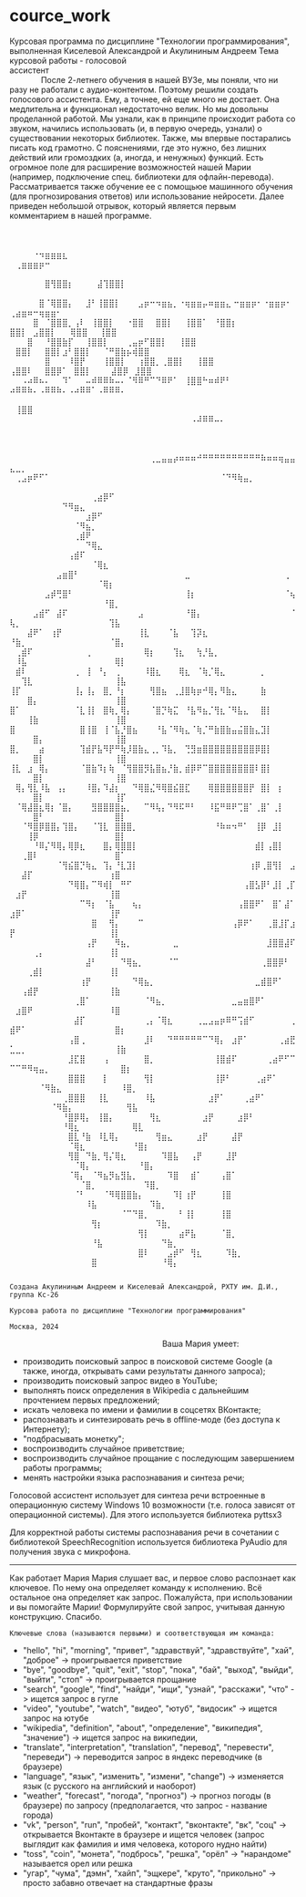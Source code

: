 # cource_work
Курсовая программа по дисциплине "Технологии программирования", выполненная Киселевой Александрой и Акулининым Андреем
Тема курсовой работы - голосовой ассистент⠀⠀⠀⠀⠀⠀⠀⠀⠀⠀⠀⠀⠀⠀⠀⠀⠀⠀⠀⠀⠀⠀⠀⠀⠀⠀⠀⠀⠀⠀⠀⠀⠀⠀⠀⠀⠀⠀⠀⠀⠀⠀⠀⠀⠀⠀⠀
После 2-летнего обучения в нашей ВУЗе, мы поняли, что ни разу не работали с аудио-контентом. Поэтому решили создать голосового ассистента. Ему, а точнее, ей еще много не достает.
Она медлительна и функционал недостаточно велик. Но мы довольны проделанной работой. Мы узнали, как в принципе происходит работа со звуком, начились использовать (и, в первую очередь, узнали) о существовании некоторых библиотек. Также, мы впервые постарались писать код грамотно. С пояснениями, где это нужно, без лишних действий или громоздких (а, иногда, и ненужных) функций.
Есть огромное поле для расширение возможностей нашей Марии (например, подключение спец. библиотеки для офлайн-перевода). Рассматривается также обучение ее с помощьюе машинного обучения (для прогнозирования ответов) или использование нейросети. 
Далее приведен небольшой отрывок, который является первым комментарием в нашей программе.
⠀⠀⠀⠀⠀⠀⠀⠀⠀⠀⠀⠀⠀⠀⠀⠀⠀⠀⠀⠀⠀⠀⠀⠀⠀⠀⠀⠀⠀⠀⠀⠀⠀⠀⠀⠀⠀⠀⠀⠀⠀⠀⠀⠀⠀⠀⠀⠀⠀⠀⠀⠀⠀⠀⠀⠀⠀⠀⠀⠀⠀⠀⠀⠀⠀⠀⠀⠀⠀⠀⠀⠀⠀⠀⠀⠀⠀⠀⠀⠀⠀⠀⠀⠀⠀⠀⠀⠀⠀⠀⠀⠀⠀⠀⠀⠀⠀⠀⠀⠀⠀⠀⠀⠀⠀⠀⠀⠀⠀⠀⠀⠀⠀⠀⠀⠀⠀⠀⠀⠀⠀⠀⠀⠀⠀⠀⠀⠀⠀⠀⠀⠀⠀
           ⠀⠀⠀⠀⠐⠲⣶⣶⣶⣆⠀⠀⠀⠀ ⠀⢀⣶⣶⣶⡶⠒⠀⠀⠀⠀⠀⠀⠀⠀⠀⠀⠀⠀⠀⠀⠀⠀⠀⠀⠀⠀⠀⠀⠀⠀⠀⠀⠀⠀⠀⠀⠀⠀⠀⠀⠀⠀⠀⠀⠀⠀⠀⠀⠀⠀⠀⠀      
            ⠀⠀⠀⠀⠀⠀⣿⢻⣿⣿⡆⠀⠀⠀⠀⣼⢹⣿⣿⡇⠀⠀⠀⠀⠀⠀⠀⠀⠀⠀⠀⠀⠀⠀⠀⠀⠀⠀⠀⠀⠀⠀⠀⠀⠀⠀⠀⠀⠀⠀⠀⠀⠀⠀⠀⠀⠀⠀⠀⠀⠀⠀⠀⠀⠀⠀⠀      
            ⠀⠀⠀⠀⠀⣿⠈⢿⣿⣿⡄⠀⠀⣸⠃⢸⣿⣿⡇⠀⠀⠀⣠⡶⠒⠲⣶⣦⡀⠐⢶⣶⣶⡤⠶⣶⣶⣄  ⠒⣶⣶⡶⠂⠐⣶⣶⡶⠂  ⢀⣴⣶⠶⠒⢶⣶⣶⠂⠀⠀⠀⠀⠀ 
            ⠀⠀⠀⠀⣿⠀⠈⣿⣿⣿⡀⢠⠇⠀⢸⣿⣿⡇⠀⠀⠐⣿⣿⠀⠀⣿⣿⡇⠀⠀⢸⣿⣿⠁⠀⠘⣿⣿⡆⠀ ⣿⣿⡇⠀⣠⣿⣿⡇⠀ ⠀⢿⣿⣿⠀⠀⢸⣿⣿⠀⠀⠀⠀⠀⠀  
            ⠀⠀⠀⣿⠀⠀⠘⣿⣿⣷⡏⠀⠀⢸⣿⣿⡇⠀⠀⠀⢀⣤⡶⠋⣿⣿⡇⠀⠀⢸⣿⣿⠀⠀ ⠀⣿⣿⡇⠀⠀⣿⣿⡇⣰⠃⣿⣿⡇⠀⠀⠈⠛⣿⣷⡦⢾⣿⣿⠀⠀⠀ ⠀⠀⠀  
        ⠀⠀⠀⠀⠀⠀⣿⠀⠀⠀⠸⣿⡟⠀⠀⠀⢸⣿⣿⡇⠀⠀⢰⣿⣿⡀⢀⣿⣿⡇⠀⠀⢸⣿⣿⠀⠀ ⢠⣿⣿⠇⠀⠀⣿⣿⡿⠁⠀⣿⣿⡇⠀ ⠀⠀⣼⣿⡿⠀⣸⣿⣿⠀⠀⠀⠀⠀⠀   
         ⠀⠀⠠⠴⠿⠦⠄⠀⠀⠹⠁⠀⠀⠤⠾⠿⠿⠷⠤⠄⠈⠻⠿⠛⠉⠙⠿⠟⠁⠀⢸⣿⣿⠓⠶⠾⠟⠃⠀ ⠴⠿⠿⠷⠄⠠⠿⠿⠷⠄⠠⠴⠿⠿⠁⠠⠿⠿⠿⠄⠀⠀⠀⠀⠀    
        ⠀⠀⠀⠀⠀⠀⠀⠀⠀⠀⠀⠀⠀⠀⠀⠀⠀⠀⠀⠀⠀⠀⠀⠀⠀⠀⠀⠀⠀⠀  ⠀⢸⣿⣿⠀⠀⠀⠀⠀⠀⠀⠀⠀⠀⠀⠀⠀⠀⠀⠀⠀⠀⠀⠀⠀⠀⠀⠀⠀⠀⠀⠀⠀⠀⠀⠀
        ⠀⠀⠀⠀⠀⠀⠀⠀⠀⠀⠀⠀⠀⠀⠀⠀⠀⠀⠀⠀⠀⠀⠀⠀⠀⠀⠀⠀⠀⠀⠀⠠⠼⠿⠿⠤⠄⠀⠀⠀⠀⠀⠀⠀⠀⠀⠀⠀⠀⠀⠀⠀⠀⠀⠀⠀⠀⠀⠀⠀⠀⠀⠀⠀⠀⠀⠀⠀⠀
                                        ⠀⠀⠀⠀⠀⠀⠀⠀⠀⠀⠀⠀⠀⠀⠀⠀⠀⠀⠀⠀⠀⠀⠀⠀⠀⠀⠀⠀⠀⠀⠀⠀⠀⠀⠀⠀⠀⠀⠀⠀⠀⠀⠀⠀⠀⠀⠀⠀⠀⠀⠀⠀⠀⠀⠀⠀⠀⠀⠀⠀⠀⠀⠀⠀⠀⠀⠀
                                        ⠀⠀⠀⠀⠀⠀⠀⠀⠀⠀⠀⠀⠀⠀⠀⠀⠀⠀⠀⠀⠀⠀⠀⠀⠀⠀⠀
                                                      ⠀⠀⠀⠀⠀⠀⠀⠀⠀⠀⠀⠀⠀⠀⠀⠀⠀⠀⠀⠀⠀⠀⠀⠀⢀⣀⣤⣤⡴⠶⠶⠶⠚⠛⠛⠛⠛⠛⠛⠛⠛⠛⠛⠷⠶⠶⢶⣤⣤⣄⣀⡀⠀⠀⠀⠀⠀⠀⠀⠀⠀⠀⠀⠀⠀⠀⠀⠀⠀⠀⠀⠀⠀
                                                      ⠀⠀⠀⠀⠀⠀⠀⠀⠀⠀⠀⠀⠀⠀⠀  ⠀⢀⣠⡶⠟⠋⠁⠀⠀⠀⠀⠀⠀⠀⠀⠀⠀⠀⠀⠀⠀⠀⠀⠀⠀⠀⠀⠀⠀⠀⠀⠀⠀⠀⠀⠀⠈⠙⠻⢷⣤⡀⠀⠀⠀⠀⠀⠀⠀⠀⠀⠀⠀⠀⠀⠀⠀⠀⠀⠀⠀
                                                      ⠀⠀⠀⠀⠀⠀⠀⠀⠀⠀⠀⠀⠀⠀⢀⣴⡿⠋⠀⠀⠀⠀⠀⠀⠀⠀⠀⠀⠀⠀⠀⠀⠀⠀⠀⠀⠀⠀⠀⠀⠀⠀⠀⠀⠀⠀⠀⠀⠀⠀⠀⠀⠀⠀⠀⠀⠀⠀⠙⠻⣶⣄⠀⠀⠀⠀⠀⠀⠀⠀⠀⠀⠀⠀⠀⠀⠀⠀⠀
                                                      ⠀⠀⠀⠀⠀⠀⠀⠀⠀⠀⠀⠀⠀⣰⡿⠋⠀⠀⠀⠀⠀⠀⠀⠀⠀⠀⠀⠀⠀⠀⠀⠀⠀⠀⠀⠀⠀⠀⠀⠀⠀⠀⠀⠀⠀⠀⠀⠀⠀⠀⠀⠀⠀⠀⠀⠀⠀⠀⠀⠀⠈⠻⣦⡀⠀⠀⠀⠀⠀⠀⠀⠀⠀⠀⠀⠀⠀⠀⠀
                                                      ⠀⠀⠀⠀⠀⠀⠀⠀⠀⠀⠀⢀⣾⠟⠀⠀⠀⠀⠀⠀⠀⠀⠀⠀⠀⠀⠀⠀⠀⠀⠀⠀⠀⠀⠀⠀⠀⠀⠀⠀⠀⠀⠀⠀⠀⠀⠀⠀⠀⠀⠀⠀⠀⠀⠀⠀⠀⠀⠀⠀⠀⠀⠙⢿⣄⠀⠀⠀⠀⠀⠀⠀⠀⠀⠀⠀⠀⠀⠀
                                                      ⠀⠀⠀⠀⠀⠀⠀⠀⠀⠀⢠⣾⠏⠀⠀⠀⠀⠀⠀⠀⠀⠀⠀⠀⠀⠀⠀⠀⠀⠀⠀⠀⠀⠀⠀⠀⠀⠀⠀⠀⠀⠀⠀⠀⠀⠀⠀⠀⠀⠀⠀⠀⠀⠀⠀⠀⠀⠀⠀⠀⠀⠀⠀⠈⢿⣆⠀⠀⠀⠀⠀⠀⠀⠀⠀⠀⠀⠀⠀
                                                      ⠀⠀⠀⠀⠀⠀⠀⠀⣠⣶⣿⠃⠀⠀⠀⠀⠀⠀⠀⠀⠀⠀⠀⠀⠀⠀⠀⠀⠀⠀⣀⠀⠀⠀⠀⠀⠀⠀⠀⠀⠀⠀⠀⠀⠀⠀⠀⢀⠀⠀⠀⠀⠀⠀⠀⠀⠀⠀⠀⠀⠀⠀⠀⠀⠈⢿⡆⠀⠀⠀⠀⠀⠀⠀⠀⠀⠀⠀⠀
                                                      ⠀⠀⠀⠀⠀⠀⣠⡾⢛⣿⠃⠀⠀⠀⠀⠀⠀⠀⠀⠀⠀⠀⠀⠀⠀⠀⠀⠀⠀⠀⢸⡆⠀⠀⠀⠀⠀⠀⠀⠀⠀⠀⠀⠀⠀⠀⠀⠈⢦⠀⠀⠀⠀⠀⠀⠀⠀⠀⠀⠀⠀⠀⠀⠀⠀⠘⣿⡀⠀⠀⠀⠀⠀⠀⠀⠀⠀⠀⠀
                                                      ⠀⠀⠀⠀⣠⣾⠋⠀⣼⠏⠀⠀⠀⠀⠀⠀⠀⠀⠀⠀⠀⠀⣠⠀⠀⠀⠀⠀⠀⠀⠘⣿⡄⠀⠀⠀⠀⠀⠀⠀⠀⠀⠀⠀⠀⠀⠀⠀⠈⢧⡀⠀⠀⠀⠀⠀⠀⠀⠀⠀⠀⠀⠀⠀⠀⠀⢹⣧⠀⠀⠀⠀⠀⠀⠀⠀⠀⠀⠀
                                                      ⠀⠀⠀⣼⠟⠁⠀⢰⡟⠀⠀⠀⠀⠀⠀⠀⠀⠀⠀⠀⠀⠀⢸⣇⠀⠀⠀⠈⣧⠀⠀⢹⡽⣆⠀⠀⠀⠀⠀⠀⠀⠀⠀⠀⠀⠀⠀⠀⠀⠘⣷⡀⠀⠀⠀⠀⠀⠀⠀⠀⠀⠀⠀⠀⠀⠀⠈⣿⡄⠀⠀⠀⠀⠀⠀⠀⠀⠀⠀
                                                      ⠀⢀⣾⠏⠀⠀⠀⠀⠀⠀⠀⠀⠀⢀⠀⠀⠀⠀⠀⠀⠀⠀⠀⢿⡆⠀⠀⠀⢹⣆⠀⠀⢳⡘⣧⡀⠀⠀⠀⠀⠀⠀⠀⠀⠀⠀⠀⠀⠀⠀⠸⣧⠀⠀⠀⠀⠀⠀⠀⠀⠀⠀⠀⠀⠀⠀⠀⢿⡇⠀⠀⠀⠀⠀⠀⠀⠀⠀⠀
                                                      ⠀⣾⠇⠀⠀⠀⠀⠀⠀⠀⠀⢀⠀⢸⠀⠘⡄⠀⢀⠀⠀⠀⠀⠸⣿⣆⠀⠀⠀⢿⣆⠀⠈⢷⡈⢿⣄⠀⠀⠀⠀⠀⠀⡀⠀⠀⠀⠀⠀⠀⠀⢹⣇⠀⠀⠀⠀⠀⠀⠀⠀⠀⠀⠀⠀⠀⠀⢸⣧⠀⠀⠀⠀⠀⠀⠀⠀⠀⠀
                                                      ⢸⡏⠀⠀⠀⠀⠀⠀⠀⠀⠀⢸⡄⢸⡄⠀⣿⡀⠘⡆⠀⠀⠀⠀⢻⣿⣦⠀⢀⣸⣿⢷⡶⠚⢿⡄⠻⣷⣄⠀⠀⠀⠀⣷⠀⠀⠀⠀⠀⠀⠀⠀⣿⡄⠀⠀⠀⠀⠀⠀⠀⠀⠀⠀⠀⠀⠀⢸⣿⠀⠀⠀⠀⠀⠀⠀⠀⠀⠀
                                                      ⣿⠁⠀⠀⠀⠀⠀⠀⠀⠀⠀⠈⣇⢸⡇⠀⣿⢷⡀⢿⡄⠀⠀⠀⠈⣿⡙⢷⣍⠀⠘⣧⠻⣦⡈⢻⣆⠈⠻⣧⣄⠀⠀⣿⡇⠀⠀⠀⠀⠀⠀⠀⢸⣷⠀⠀⠀⠀⠀⠀⠀⠀⠀⠀⠀⠀⠀⢸⣿⠀⠀⠀⠀⠀⠀⠀⠀⠀⠀
                                                      ⣿⠀⠀⠀⠀⠀⠀⠀⠀⠀⠀⠀⣿⢸⣿⠀⢸⠈⣧⡘⣿⣦⠀⠀⠀⠘⣧⠈⠻⢷⣄⠈⢷⡈⠛⣷⣿⣷⣤⣬⣿⣷⣄⣹⡇⠀⠀⠀⠀⠀⠀⠀⠀⣿⡄⠀⠀⠀⠀⠀⠀⠀⠀⠀⠀⠀⠀⢸⣿⠀⠀⠀⠀⠀⠀⠀⠀⠀⠀
                                                      ⣿⡀⠀⠀⠀⣴⠀⠀⠀⠀⠀⠀⢹⣾⡟⣧⠻⡟⠛⢷⡸⣿⣷⣄⢀⡀⠹⣧⡀⠀⢙⣻⣶⣿⣿⣿⣿⣿⣿⣿⣿⣿⡿⣿⡇⠀⠀⠀⠀⠀⠀⠀⠀⣿⡇⠀⠀⠀⠀⠀⠀⠀⠀⠀⠀⠀⠀⢸⣿⠀⠀⠀⠀⠀⠀⠀⠀⠀⠀
                                                      ⢸⣇⠀⣰⠀⢿⡄⠀⠀⠀⠀⠀⠈⣿⣷⠹⡆⢷⠀⠈⢻⣿⣿⡻⣧⣿⣦⡘⣷⡀⣾⡿⠟⠉⣿⣿⣿⣿⣿⣿⣿⣿⠇⣿⡇⠀⠀⠀⠀⠀⠀⠀⠀⣿⡇⠀⠀⠀⠀⠀⠀⠀⠀⠀⠀⠀⠀⢸⣿⠀⠀⠀⠀⠀⠀⠀⠀⠀⠀
                                                      ⠀⢿⡄⢻⣇⠸⣧⠀⢠⡄⠀⠀⠀⠸⣿⡄⠹⣼⡆⠀⠀⠙⢿⣿⣌⠻⢿⣿⣮⣿⣏⠀⠀⠀⢿⣿⣿⣿⣿⣿⣿⡟⠀⣿⡇⠀⡆⠀⠀⠀⠀⠀⠀⣿⡇⠀⠀⠀⠀⠀⠀⠀⠀⠀⠀⠀⠀⢸⡏⠀⠀⠀⠀⠀⠀⠀⠀⠀⠀
                                                      ⠀⠈⢿⣼⣿⣆⢿⡆⠈⣿⡄⠀⠀⠀⣻⣿⣿⣿⣿⣦⡀⠀⠀⠉⠻⢧⡄⠙⠻⠯⠛⠃⠀⠀⠸⣯⠛⠿⠟⢉⣿⠁⢀⣿⠁⢀⡇⠀⠀⠀⠀⠀⠀⣿⠃⠀⠀⠀⠀⠀⠀⠀⠀⠀⠀⠀⠀⣿⡇⠀⠀⠀⠀⠀⠀⠀⠀⠀⠀
                                                      ⠀⠀⠈⠻⣿⡿⣿⣿⡄⢹⣿⡄⠀⠀⠈⢹⣇⠀⣿⣿⣿⡀⠀⠀⠀⠀⠀⠀⠀⠀⠀⠀⠀⠀⠀⠘⠷⠶⠲⠛⠁⠀⢸⡿⠀⣸⡇⠀⠀⠀⠀⠀⢸⡿⠀⠀⠀⠀⠀⠀⠀⠀⠀⠀⠀⠀⠀⣿⡇⠀⠀⠀⠀⠀⠀⠀⠀⠀⠀
                                                      ⠀⠀⠀⠀⠘⠿⡌⠻⢿⡄⢿⡿⣆⠀⠀⠀⣿⡄⢿⣿⣿⡇⠀⠀⠀⠀⠀⠀⠀⠀⠀⠀⠀⠀⠀⠀⠀⠀⠀⠀⠀⠀⣾⡇⢠⣿⡇⠀⠀⠀⠀⢀⣿⠇⠀⠀⠀⠀⠀⠀⠀⠀⠀⠀⠀⠀⠀⣿⠁⠀⠀⠀⠀⠀⠀⠀⠀⠀⠀
                                                      ⠀⠀⠀⠀⠀⠀⠀⠀⠈⢻⣮⣿⡙⢷⣄⠀⢹⡄⠘⣇⣹⡇⠀⠀⠀⠀⠀⠀⠀⠀⠀⠀⠀⠀⠀⠀⠀⠀⠀⠀⠀⢰⡿⢀⣿⢻⡇⠀⣠⠀⠀⣼⡏⠀⠀⠀⠀⠀⠀⠀⠀⠀⠀⠀⠀⠀⢰⣿⠀⠀⠀⠀⠀⠀⠀⠀⠀⠀⠀
                                                      ⠀⠀⠀⠀⠀⠀⠀⠀⠀⠀⠙⢿⣿⡄⠉⠻⢾⡇⠀⠛⠋⠀⠀⠀⠀⠀⠀⠀⠀⠀⠀⠀⠀⠀⠀⠀⠀⠀⠀⠀⢠⣿⣣⡿⠃⣸⡇⢀⡏⠀⣰⡟⠀⠀⠀⠀⠀⠀⠀⠀⠀⠀⠀⠀⠀⠀⢸⣿⠀⠀⠀⠀⠀⠀⠀⠀⠀⠀⠀
                                                      ⠀⠀⠀⠀⠀⠀⠀⠀⠀⠀⠀⠀⠉⠻⡆⠀⠈⣧⠀⠀⠀⢦⡄⠀⠀⠀⠀⠀⠀⠀⠀⠀⠀⠀⠀⠀⠀⠀⠀⢠⣿⣿⠟⠁⠀⣿⠁⣼⠁⣰⡿⠁⠀⠀⠀⠀⠀⠀⠀⠀⠀⠀⠀⠀⠀⠀⢸⡟⠀⠀⠀⠀⠀⠀⠀⠀⠀⠀⠀
                                                      ⠀⠀⠀⠀⠀⠀⠀⠀⠀⠀⠀⠀⠀⠀⣿⠀⠀⢻⡄⠀⠀⠀⠉⠀⠀⠀⠀⠀⠀⠀⠀⠀⠀⠀⠀⠀⠀⠀⢠⡿⠟⠁⠀⠀⢀⣿⣸⡏⣰⡟⠀⠀⠀⠀⠀⠀⠀⠀⠀⠀⠀⠀⠀⠀⠀⠀⢸⡇⠀⠀⠀⠀⠀⠀⠀⠀⠀⠀⠀
                                                      ⠀⠀⠀⠀⠀⠀⠀⠀⠀⠀⠀⠀⠀⢠⡟⠀⠀⠀⠻⣦⡀⠀⠀⠀⠀⠀⠀⠀⣀⠀⠀⠀⠀⠀⠀⠀⠀⠀⠀⠀⠀⠀⠀⠀⣸⣿⣿⣼⠏⠀⠀⠀⠀⢀⡄⠀⠀⠀⠀⠀⠀⠀⠀⠀⠀⠀⢸⡇⠀⠀⠀⠀⠀⠀⠀⠀⠀⠀⠀
                                                      ⠀⠀⠀⠀⠀⠀⠀⠀⠀⠀⠀⠀⠀⣼⠃⠀⠀⠀⠀⠙⢿⣦⡀⠀⠀⠀⠀⠈⠉⠀⠀⠀⠀⠀⠀⠀⠀⠀⠀⠀⠀⠀⠀⢀⣿⣿⡿⠃⠀⠀⠀⠀⢀⣾⡇⠀⠀⠀⠀⠀⠀⠀⠀⠀⠀⠀⢸⡇⠀⠀⠀⠀⠀⠀⠀⠀⠀⠀⠀
                                                      ⠀⠀⠀⠀⠀⠀⠀⠀⠀⠀⠀⠀⢰⡟⠀⠀⠀⠀⠀⠀⠀⠙⢿⣦⡀⠀⠀⠀⠀⠀⠀⠀⠀⠀⠀⠀⠀⠀⠀⠀⠀⠀⣀⣾⣿⠟⠁⠀⠀⠀⠀⢠⣾⡟⠀⠀⠀⠀⠀⠀⠀⠀⠀⠀⠀⠀⢸⣷⠀⠀⠀⠀⠀⠀⠀⠀⠀⠀⠀
                                                      ⠀⠀⠀⠀⠀⠀⠀⠀⠀⠀⠀⢀⣿⠁⠀⠀⠀⠀⠀⠀⠀⠀⠀⠈⠻⣦⡀⠀⠀⠀⠀⠀⠀⠀⠀⠀⠀⠀⣀⣤⣶⣿⠟⠁⠀⠀⠀⠀⠀⠀⣰⣿⠟⠀⠀⠀⠀⠀⠀⠀⠀⠀⠀⠀⠀⠀⠸⣿⠀⠀⠀⠀⠀⠀⠀⠀⠀⠀⠀
                                                      ⠀⠀⠀⠀⠀⠀⠀⠀⠀⠀⠀⣼⡏⠀⠀⠀⠀⠀⠀⠀⠀⠀⠀⢀⡄⠈⢿⣆⠀⠀⠀⠀⢀⣀⣠⣤⡶⠿⠛⢩⣾⠋⠀⠀⠀⠀⠀⠀⢀⣾⠟⠁⠀⠀⠀⠀⠀⠀⠀⠀⠀⠀⠀⠀⠀⠀⠀⣿⡆⠀⠀⠀⠀⠀⠀⠀⠀⠀⠀
                                                      ⠀⠀⠀⠀⠀⠀⠀⠀⠀⠀⢠⣿⢀⠀⠀⠀⠀⠀⠀⠀⠀⠀⠀⣸⠇⠀⠀⠙⠛⠛⠛⠛⠛⠉⠙⢿⡄⠀⣰⡟⠁⠀⠀⠀⠀⠀⢀⣴⣟⣁⣀⡀⠀⠀⠀⠀⠀⠀⠀⠀⠀⠀⠀⠀⠀⠀⠀⢸⣷⠀⠀⠀⠀⠀⠀⠀⠀⠀⠀
                                                      ⠀⠀⠀⠀⠀⠀⠀⠀⠀⠀⣸⣏⣿⠀⠀⠀⢠⠀⠀⠀⠀⠀⠀⣿⡀⠀⠀⠀⠀⠀⠀⠀⠀⠀⠀⢸⣿⣾⠏⠀⠀⠀⠀⠀⢀⣴⠟⠋⠉⠉⠉⠛⠻⢶⣤⡀⠀⠀⠀⠀⠀⠀⠀⠀⠀⠀⠀⠀⣿⡆⠀⠀⠀⠀⠀⠀⠀⠀⠀
                                                      ⠀⠀⠀⠀⠀⠀⠀⠀⠀⠀⣿⣿⣿⠀⠀⠀⡇⠀⠀⠀⠀⠀⠀⢻⡇⠀⠀⠀⠀⠀⠀⠀⠀⠀⠀⢸⡿⠃⠀⠀⠀⠀⢀⣴⠟⠁⠀⠀⠀⠀⠀⠀⠀⠀⠈⠻⣷⣄⠀⠀⠀⠀⠀⠀⠀⠀⠀⠀⠸⣿⡀⠀⠀⠀⠀⠀⠀⠀⠀
                                                      ⠀⠀⠀⠀⠀⠀⠀⠀⠀⢀⣿⣿⣿⠀⠀⢸⣇⠀⠀⠀⠀⠀⠀⠸⣧⠀⠀⠀⠀⠀⠀⠀⠀⠀⣰⡟⠁⠀⠀⠀⢀⣴⠟⠁⠀⠀⠀⠀⠀⠀⠀⠀⠀⠀⠀⠀⠈⠻⣷⡄⠀⠀⠀⠀⠀⠀⠀⠀⠀⢻⣧⠀⠀⠀⠀⠀⠀⠀⠀
                                                      ⠀⠀⠀⠀⠀⠀⠀⠀⠀⠘⣿⡿⢿⡄⠀⢸⣿⡄⠀⠀⠀⠀⠀⠀⢻⣆⠀⠀⠀⠀⠀⠀⠀⣰⡟⠀⠀⠀⠀⣰⡿⠃⠀⠀⠀⠀⠀⠀⠀⠀⠀⠀⠀⠀⠀⠀⠀⠀⠘⢿⣆⠀⠀⠀⠀⠀⠀⠀⠀⠀⢿⣇⠀⠀⠀⠀⠀⠀⠀
                                                      ⠀⠀⠀⠀⠀⠀⠀⠀⠀⠀⣿⣇⠘⣷⠀⠸⣇⢿⡄⠀⠀⠀⠀⠀⠀⢻⣶⣄⠀⠀⠀⠀⣰⡟⠀⠀⠀⠀⣼⡟⠀⠀⠀⠀⠀⠀⠀⠀⠀⠀⠀⠀⠀⠀⠀⠀⠀⠀⠀⠈⢿⣆⠀⠀⠀⠀⠀⠀⠀⠀⠘⣿⡆⠀⠀⠀⠀⠀⠀
                                                      ⠀⠀⠀⠀⠀⠀⠀⠀⠀⠀⢻⣿⠀⠙⣷⡀⢻⡌⢿⣆⠀⠀⠀⠀⠀⠀⠹⣿⣧⠀⠀⢠⡟⠀⠀⠀⠀⣸⡟⠀⠀⠀⠀⠀⠀⠀⠀⠀⠀⠀⠀⠀⠀⠀⠀⠀⠀⠀⠀⠀⠈⢿⡄⠀⠀⠀⠀⠀⠀⠀⠀⠘⣿⡄⠀⠀⠀⠀⠀
                                                      ⠀⠀⠀⠀⠀⠀⠀⠀⠀⠀⠈⢿⡄⠀⠈⠻⣦⡻⣦⣻⣧⡀⠀⠀⠀⠀⠀⠹⣿⠀⠀⣾⠁⠀⠀⠀⢠⣿⠁⠀⠀⠀⠀⠀⠀⠀⠀⠀⠀⠀⠀⠀⠀⠀⠀⠀⠀⠀⠀⠀⠀⠈⣿⡀⠀⠀⠀⠀⠀⠀⠀⠀⠹⣿⡀⠀⠀⠀⠀
                                                      ⠀⠀⠀⠀⠀⠀⠀⠀⠀⠀⠀⠈⠃⠀⠀⠀⠈⠻⢿⣿⣿⣷⡄⠀⠀⠀⠀⠀⠹⡇⢰⡟⠀⠀⠀⠀⢸⣿⠀⠀⠀⠀⠀⠀⠀⠀⠀⠀⠀⠀⠀⠀⠀⠀⠀⠀⠀⠀⠀⠀⠀⠀⠸⣧⠀⠀⠀⠀⠀⠀⠀⠀⠀⠹⣷⡀⠀⠀⠀
                                                      ⠀⠀⠀⠀⠀⠀⠀⠀⠀⠀⠀⠀⠀⠀⠀⠀⠀⠀⠀⠈⠉⠙⣿⡀⠀⠀⠀⠀⠀⠃⢸⡇⠀⠀⠀⠀⢸⣿⠀⠀⠀⠀⠀⠀⠀⠀⠀⠀⠀⠀⠀⠀⠀⠀⠀⠀⠀⠀⠀⠀⠀⠀⠀⢻⡆⠀⠀⠀⠀⠀⠀⠀⠀⠀⠹⣷⡀⠀⠀
                                                      ⠀⠀⠀⠀⠀⠀⠀⠀⠀⠀⠀⠀⠀⠀⠀⠀⠀⠀⠀⠀⠀⠀⢻⡇⠀⠀⠀⠀⠀⣴⠟⣧⠀⠀⠀⠀⠈⣿⡀⠀⠀⠀⠀⠀⠀⠀⠀⠀⠀⠀⠀⠀⠀⠀⠀⠀⠀⠀⠀⠀⠀⠀⠀⠘⣧⠀⠀⠀⠀⠀⠀⠀⠀⠀⠀⠙⣷⡀⠀
                                                      ⠀⠀⠀⠀⠀⠀⠀⠀⠀⠀⠀⠀⠀⠀⠀⠀⠀⠀⠀⠀⠀⠀⣿⠇⠀⠀⠀⣠⡾⠋⠀⢻⣆⠀⠀⠀⠀⠹⣷⡀⠀⠀⠀⠀⠀⠀   ⠀⠀⠀⠀⠀⠀⠀⠀⠀⠀⠀⠀⠀⠀⣿⠀⠀⠀⠀⠀⠀⠀⠀⠀⠀⠀⠘⢿⡄
                                                      
                                                      
                                                                    Создана Акулининым Андреем и Киселевай Александрой, РХТУ им. Д.И., группа Кс-26
                                                                              Курсова работа по дисциплине "Технологии программирования"
                                                                                                    Москва, 2024
⠀⠀⠀⠀⠀
⠀⠀⠀⠀⠀⠀⠀⠀⠀⠀⠀⠀⠀⠀⠀⠀     ⠀⠀⠀⠀
Ваша Мария умеет:
* производить поисковый запрос в поисковой системе Google
  (а также, иногда, открывать сами результаты данного запроса);
* производить поисковый запрос видео в YouTube;
* выполнять поиск определения в Wikipedia c дальнейшим прочтением первых предложений;
* искать человека по имени и фамилии в соцсетях ВКонтакте;
* распознавать и синтезировать речь в offline-моде (без доступа к Интернету);
* "подбрасывать монетку";
* воспроизводить случайное приветствие;
* воспроизводить случайное прощание с последующим завершением работы программы;
* менять настройки языка распознавания и синтеза речи;

Голосовой ассистент использует для синтеза речи встроенные в операционную систему Windows 10 возможности
(т.е. голоса зависят от операционной системы). Для этого используется библиотека pyttsx3

Для корректной работы системы распознавания речи в сочетании с библиотекой SpeechRecognition
используется библиотека PyAudio для получения звука с микрофона.

------------------------------------------------------------------------------------------------------------------------
Как работает Мария
Мария слушает вас, и первое слово распознает как ключевое. По нему она определяет команду к исполнению.
Всё остальное она определяет как запрос. Пожалуйста, при использовании и вы помогайте Марии! Формулируйте
свой запрос, учитывая данную конструкцию. Спасибо.

    Ключевые слова (называются первыми) и соответствующая им команда:
  *  "hello", "hi", "morning", "привет", "здравствуй", "здравствуйте", "хай", "доброе" -> проигрывается приветствие
  *  "bye", "goodbye", "quit", "exit", "stop", "пока", "бай", "выход", "выйди", "выйти", "стоп" ->
                                                                                                проигрывается прощание
  *  "search", "google", "find", "найди", "ищи", "узнай", "расскажи", "что" -> ищется запрос в гугле
  *  "video", "youtube", "watch", "видео", "ютуб", "видосик" -> ищется запрос на ютубе
  *  "wikipedia", "definition", "about", "определение", "википедия", "значение") -> ищется запрос на википедии,
  *  "translate", "interpretation", "translation", "перевод", "перевести", "переведи") -> переводится запрос в
                                                                                        яндекс переводчике (в браузере)
  *  "language", "язык", "изменить", "измени", "change") -> изменяется язык (с русского на английский и наоборот)
  *  "weather", "forecast", "погода", "прогноз") -> прогноз погоды (в браузере) по запросу
                                                                        (предполагается, что запрос - название города)
  *  "vk", "person", "run", "пробей", "контакт", "вконтакте", "вк", "соц" -> открывается Вконтакте в браузере и
                                    ищется человек (запрос выглядит как фамилия и имя человека, которого нудно найти)
  *  "toss", "coin", "монета", "подбрось", "решка", "орёл" -> "нарандоме" называется орел или решка
  *  "угар", "чума", "дэмн", "хайп", "эщкере", "круто", "прикольно" -> просто забавно отвечает на стандартные фразы
